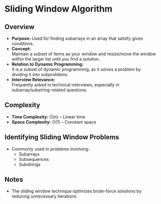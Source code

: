# Sliding Window Algorithm

## Overview
- **Purpose:** Used for finding subarrays in an array that satisfy given conditions.
- **Concept:**  
  Maintain a subset of items as your window and resize/move the window within the larger list until you find a solution.
- **Relation to Dynamic Programming:**  
  It is a subset of dynamic programming, as it solves a problem by dividing it into subproblems.
- **Interview Relevance:**  
  Frequently asked in technical interviews, especially in subarray/substring-related questions.

## Complexity
- **Time Complexity:** O(n) – Linear time  
- **Space Complexity:** O(1) – Constant space

## Identifying Sliding Window Problems
- Commonly used in problems involving:
  - Subarrays
  - Subsequences
  - Substrings

## Notes
- The sliding window technique optimizes brute-force solutions by reducing unnecessary iterations.
